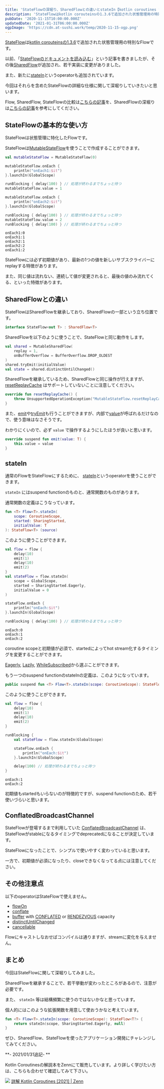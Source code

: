 ```yaml
---
title: 'StateFlowの深堀り、SharedFlowとの違いとstateIn【kotlin coroutines flow】'
description: 'StateFlowはkotlin corouteinsの1.3.6で追加された状態管理用の特別なFlowです。\n以前、「StateFlowのドキュメントを読み込む」という記事を書きましたが、その後SharedFlowが追加され、若干実装に変更がありました。\nまた、新たにstateInというoperatorも追加されています。\n今回はそれらを含めたStateFlowの詳細な仕様に関して深堀りしていきたいと思います。'
pubDate: '2020-11-15T10:00:00.000Z'
updatedDate: '2021-01-31T06:00:00.000Z'
ogpImage: 'https://cdn.at-sushi.work/temp/2020-11-15-ogp.png'
---
```


[StateFlow](https://kotlin.github.io/kotlinx.coroutines/kotlinx-coroutines-core/kotlinx.coroutines.flow/-state-flow/index.html)は[kotlin corouteinsの1.3.6](https://github.com/Kotlin/kotlinx.coroutines/releases/tag/1.3.6)で追加された状態管理用の特別なFlowです。

以前、「[StateFlowのドキュメントを読み込む](https://at-sushi.work/blog/13)」という記事を書きましたが、その後[SharedFlow](https://kotlin.github.io/kotlinx.coroutines/kotlinx-coroutines-core/kotlinx.coroutines.flow/-shared-flow/index.html)が追加され、若干実装に変更がありました。

また、新たに[stateIn](https://kotlin.github.io/kotlinx.coroutines/kotlinx-coroutines-core/kotlinx.coroutines.flow/state-in.html)というoperatorも追加されています。

今回はそれらを含めたStateFlowの詳細な仕様に関して深堀りしていきたいと思います。

Flow, SharedFlow, StateFlowの比較は[こちらの記事](https://at-sushi.work/blog/24)を、SharedFlowの深堀りは[こちらの記事](https://at-sushi.work/blog/25)を参考にしてください。

## StateFlowの基本的な使い方
StateFlowは状態管理に特化したFlowです。

StateFlowは[MutableStateFlow](https://kotlin.github.io/kotlinx.coroutines/kotlinx-coroutines-core/kotlinx.coroutines.flow/-mutable-state-flow/)を使うことで作成することができます。

```kotlin
val mutableStateFlow = MutableStateFlow(0)

mutableStateFlow.onEach {
    println("onEach1:$it")
}.launchIn(GlobalScope)

runBlocking { delay(100) } // 処理が終わるまでちょっと待つ
mutableStateFlow.value = 1

mutableStateFlow.onEach {
    println("onEach2:$it")
}.launchIn(GlobalScope)

runBlocking { delay(100) } // 処理が終わるまでちょっと待つ
mutableStateFlow.value = 2
runBlocking { delay(100) } // 処理が終わるまでちょっと待つ
```
```text
onEach1:0
onEach1:1
onEach2:1
onEach2:2
onEach1:2
```

StateFlowには必ず初期値があり、最新の1つの値を新しいサブスクライバーにreplayする特徴があります。

また、同じ値は流れない、連続して値が変更されると、最後の値のみ流れてくる、といった特徴があります。

## SharedFlowとの違い
StateFlowはSharedFlowを継承しており、SharedFlowの一部という立ち位置です。

```kotlin
interface StateFlow<out T> : SharedFlow<T>
```

SharedFlowを以下のように使うことで、StateFlowと同じ動作をします。
```kotlin
val shared = MutableSharedFlow(
    replay = 1,
    onBufferOverflow = BufferOverflow.DROP_OLDEST
)
shared.tryEmit(initialValue)
val state = shared.distinctUntilChanged()
```

SharedFlowを継承しているため、SharedFlowと同じ操作が行えますが、 [resetReplayCache](https://kotlin.github.io/kotlinx.coroutines/kotlinx-coroutines-core/kotlinx.coroutines.flow/-mutable-shared-flow/reset-replay-cache.html) はサポートしていないことに注意してください。
```kotlin
override fun resetReplayCache() {
    throw UnsupportedOperationException("MutableStateFlow.resetReplayCache is not supported")
}
```

また、[emit](https://kotlin.github.io/kotlinx.coroutines/kotlinx-coroutines-core/kotlinx.coroutines.flow/-flow-collector/emit.html)や[tryEmit](https://kotlin.github.io/kotlinx.coroutines/kotlinx-coroutines-core/kotlinx.coroutines.flow/-mutable-shared-flow/try-emit.html)も行うことができますが、内部で[value](https://kotlin.github.io/kotlinx.coroutines/kotlinx-coroutines-core/kotlinx.coroutines.flow/-mutable-state-flow/value.html)が呼ばれるだけなので、使う意味はなさそうです。

わかりにくいので、必ず `value` で操作するようにしたほうが良いと思います。
```kotlin
override suspend fun emit(value: T) {
    this.value = value
}
```

## stateIn
通常のFlowをStateFlowにするために、 [stateIn](https://kotlin.github.io/kotlinx.coroutines/kotlinx-coroutines-core/kotlinx.coroutines.flow/state-in.html)というoperatorを使うことができます。

`stateIn` にはsuspend functionのものと、通常関数のものがあります。

通常関数の定義はこうなっています。
```kotlin
fun <T> Flow<T>.stateIn(
    scope: CoroutineScope,
    started: SharingStarted,
    initialValue: T
): StateFlow<T> (source)
```

このように使うことができます。
```kotlin
val flow = flow {
    delay(10)
    emit(1)
    delay(10)
    emit(2)
}
val stateFlow = flow.stateIn(
    scope = GlobalScope,
    started = SharingStarted.Eagerly,
    initialValue = 0
)

stateFlow.onEach {
    println("onEach:$it")
}.launchIn(GlobalScope)

runBlocking { delay(100) } // 処理が終わるまでちょっと待つ
```
```text
onEach:0
onEach:1
onEach:2
```

coroutine scopeと初期値が必須で、startedによってhot stream化するタイミングを変更することができます。

[Eagerly](https://kotlin.github.io/kotlinx.coroutines/kotlinx-coroutines-core/kotlinx.coroutines.flow/-sharing-started/-eagerly.html), [Lazily](https://kotlin.github.io/kotlinx.coroutines/kotlinx-coroutines-core/kotlinx.coroutines.flow/-sharing-started/-lazily.html), [WhileSubscribed](https://kotlin.github.io/kotlinx.coroutines/kotlinx-coroutines-core/kotlinx.coroutines.flow/-sharing-started/-while-subscribed.html)から選ぶことができます。

もう一つのsuspend functionのstateInの定義は、このようになっています。
```kotlin
public suspend fun <T> Flow<T>.stateIn(scope: CoroutineScope): StateFlow<T>
```

このように使うことができます。
```kotlin
val flow = flow {
    delay(10)
    emit(1)
    delay(10)
    emit(2)
}

runBlocking {
    val stateFlow = flow.stateIn(GlobalScope)

    stateFlow.onEach {
        println("onEach:$it")
    }.launchIn(GlobalScope)

    delay(100) // 処理が終わるまでちょっと待つ
}
```
```text
onEach:1
onEach:2
```

初期値もstartedもいらないのが特徴的ですが、suspend functionのため、若干使いづらいと思います。

## ConflatedBroadcastChannel
StateFlowが登場するまで利用していた [ConflatedBroadcastChannel](https://kotlin.github.io/kotlinx.coroutines/kotlinx-coroutines-core/kotlinx.coroutines.channels/-conflated-broadcast-channel/) は、StateFlowがstableになるタイミングでdeprecatedになることが決定しています。

StateFlowになったことで、シンプルで使いやすく変わっていると思います。

一方で、初期値が必須になったり、closeできなくなってる点には注意してください。

## その他注意点
以下のoperatorはStateFlowで使えません。

 * [flowOn](https://kotlin.github.io/kotlinx.coroutines/kotlinx-coroutines-core/kotlinx.coroutines.flow/flow-on.html) 
 * [conflate](https://kotlin.github.io/kotlinx.coroutines/kotlinx-coroutines-core/kotlinx.coroutines.flow/conflate.html) 
 * [buffer](https://kotlin.github.io/kotlinx.coroutines/kotlinx-coroutines-core/kotlinx.coroutines.flow/buffer.html) with [CONFLATED](https://kotlin.github.io/kotlinx.coroutines/kotlinx-coroutines-core/kotlinx.coroutines.channels/-channel/-c-o-n-f-l-a-t-e-d.html) or [RENDEZVOUS](https://kotlin.github.io/kotlinx.coroutines/kotlinx-coroutines-core/kotlinx.coroutines.channels/-channel/-r-e-n-d-e-z-v-o-u-s.html) capacity
 * [distinctUntilChanged](https://kotlin.github.io/kotlinx.coroutines/kotlinx-coroutines-core/kotlinx.coroutines.flow/distinct-until-changed.html)
 * [cancellable](https://kotlin.github.io/kotlinx.coroutines/kotlinx-coroutines-core/kotlinx.coroutines.flow/cancellable.html) 

Flowにキャストしなおせばコンパイルは通りますが、streamに変化を与えません。

## まとめ
今回はStateFlowに関して深堀りしてみました。

SharedFlowを継承することで、若干挙動が変わったところがあるので、注意が必要です。

また、 `stateIn` 等は結構頻繁に使うのではないかなと思っています。

個人的にはこのような拡張関数を用意して使おうかなと考えています。
```kotlin
fun <T> Flow<T>.stateIn(scope: CoroutineScope): StateFlow<T?> {
    return stateIn(scope, SharingStarted.Eagerly, null)
}
```

ぜひ、SharedFlow、StateFlowを使ったアプリケーション開発にチャレンジしてみてください。

**- 2021/01/31追記- **

Kotlin Coroutinesの解説本をZennにて販売しています。より詳しく学びたい方は、こちらも合わせて確認してみて下さい。

[![](https://cdn.at-sushi.work/temp/zenn-coroutines-pr.png)](https://zenn.dev/at_sushi_at/books/edf63219adfc31)
[詳解 Kotlin Coroutines \[2021\] | Zenn](https://zenn.dev/at_sushi_at/books/edf63219adfc31)
